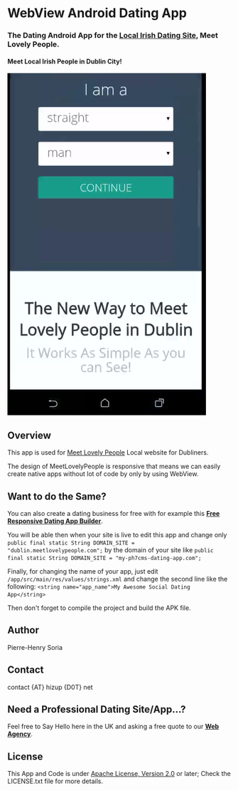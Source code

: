 # WebView Android Dating App

### The Dating Android App for the [Local Irish Dating Site](http://dublin.meetlovelypeople.com), **Meet Lovely People**.
#### Meet Local Irish People in Dublin City!


![MeetLovelyPeople Homepage - Example of the Irish Android Dating App](_screenshots/meetlovelypeople-dating-android-app.png)


## Overview

This app is used for [Meet Lovely People](http://meetlovelypeople.com) Local website for Dubliners. 

The design of MeetLovelyPeople is responsive that means we can easily create native apps without lot of code by only by using WebView.


## Want to do the Same?

You can also create a dating business for free with for example this **[Free Responsive Dating App Builder](http://ph7cms.com)**. 

You will be able then when your site is live to edit this app and change only `public final static String DOMAIN_SITE = "dublin.meetlovelypeople.com";` by the domain of your site like `public final static String DOMAIN_SITE = "my-ph7cms-dating-app.com";`


Finally, for changing the name of your app, just edit `/app/src/main/res/values/strings.xml` and change the second line like the following: `<string name="app_name">My Awesome Social Dating App</string>`

Then don't forget to compile the project and build the APK file.


## Author

Pierre-Henry Soria


## Contact

contact {AT} hizup {D0T} net


## Need a Professional Dating Site/App...?

Feel free to Say Hello here in the UK and asking a free quote to our **[Web Agency](http://hizup.uk)**.


## License

This App and Code is under [Apache License, Version 2.0](http://www.apache.org/licenses/LICENSE-2.0.txt) or later; Check the LICENSE.txt file for more details.